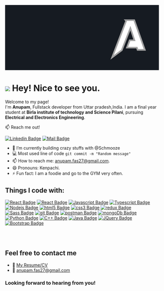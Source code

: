 <img src="logo.png" alt="logo" border="0">
<br/>
<h1><img src="https://emojis.slackmojis.com/emojis/images/1531849430/4246/blob-sunglasses.gif?1531849430" width="30"/> Hey! Nice to see you.</h1>

<p>Welcome to my page! </br> I'm <b>Anupam</b>, Fullstack developer from Uttar pradesh,India. I am a final year student at <b>Birla institute of technology and Science Pilani</b>, pursuing <b>Electrical and Electronics Engineering</b>.</p>

:mailbox: Reach me out!

[![Linkedin Badge](https://img.shields.io/badge/-LinkedIn-0e76a8?style=flat&labelColor=0e76a8&logo=linkedin&logoColor=white)](https://www.linkedin.com/in/anupam-srivastava-9b6369186/) [![Mail Badge](https://img.shields.io/badge/-Anupam-c0392b?style=flat&labelColor=c0392b&logo=gmail&logoColor=white)](mailto:anupam.fas27@gmail.com)

- 🔭 I’m currently building crazy stuffs with @Schmooze
- :computer: Most used line of code `git commit -m "Random message"`
- 📫 How to reach me: anupam.fas27@gmail.com.
- 😄 Pronouns: Kenpachi.
- ⚡ Fun fact: I am a foodie and go to the GYM very often.

<h2>Things I code with:</h2>

[![React Badge](https://img.shields.io/badge/-React-00CCA6?style=for-the-badge&labelColor=black&logo=react&logoColor=00CCA6)](#)
[![React Badge](https://img.shields.io/badge/-Reactnative-61DBFC?style=for-the-badge&labelColor=black&logo=react&logoColor=61DBFB)](#) [![Javascript Badge](https://img.shields.io/badge/-Javascript-F0DB4F?style=for-the-badge&labelColor=black&logo=javascript&logoColor=F0DB4F)](#) [![Typescript Badge](https://img.shields.io/badge/-Typescript-007acc?style=for-the-badge&labelColor=black&logo=typescript&logoColor=007acc)](#) [![Nodejs Badge](https://img.shields.io/badge/-Nodejs-3C873A?style=for-the-badge&labelColor=black&logo=node.js&logoColor=3C873A)](#) [![html5 Badge](https://img.shields.io/badge/-html5-DD4B25?style=for-the-badge&labelColor=black&logo=html5&logoColor=DD4B25)](#) [![css3 Badge](https://img.shields.io/badge/-css3-254BDD?style=for-the-badge&labelColor=black&logo=css3&logoColor=254BDD)](#) [![redux Badge](https://img.shields.io/badge/-redux-7247B5?style=for-the-badge&labelColor=black&logo=redux&logoColor=7247B5)](#) [![Sass Badge](https://img.shields.io/badge/-sass-C76494?style=for-the-badge&labelColor=black&logo=sass&logoColor=C76494)](#) [![git Badge](https://img.shields.io/badge/-github-white?style=for-the-badge&labelColor=black&logo=git&logoColor=white)](#) [![postman Badge](https://img.shields.io/badge/-postman-F15A23?style=for-the-badge&labelColor=black&logo=postman&logoColor=F15A23)](#) [![mongoDb Badge](https://img.shields.io/badge/-mongodb-58AA50?style=for-the-badge&labelColor=black&logo=mongodb&logoColor=58AA50)](#) [![Python Badge](https://img.shields.io/badge/-python-3674A5?style=for-the-badge&labelColor=black&logo=python&logoColor=3674A5)](#) [![C++ Badge](https://img.shields.io/badge/-c++-00437E?style=for-the-badge&labelColor=black&logo=c&logoColor=00437E)](#) [![Java Badge](https://img.shields.io/badge/-Java-4F7D9A?style=for-the-badge&labelColor=black&logo=java&logoColor=4F7D9A)](#) [![JQuery Badge](https://img.shields.io/badge/-JQuery-0766A?style=for-the-badge&labelColor=black&logo=jquery&logoColor=0766A)](#) [![Bootstrap Badge](https://img.shields.io/badge/-Bootstrap-7911F2?style=for-the-badge&labelColor=black&logo=bootstrap&logoColor=7911F2)](#)

<br />
<br />

## Feel free to contact me

- :paperclip: [My Resume/CV](https://drive.google.com/file/d/1n5Mpp3Yaf0ZkRUW3qz4sosBolr2yShqR/view?usp=sharing)
- :email: anupam.fas27@gmail.com

<h3><b>Looking forward to hearing from you!</b></h3>

<!--
**meliodas113/meliodas113** is a ✨ _special_ ✨ repository because its `README.md` (this file) appears on your GitHub profile.

Here are some ideas to get you started:

- 🔭 I’m currently working on ...
- 🌱 I’m currently learning ...
- 👯 I’m looking to collaborate on ...
- 🤔 I’m looking for help with ...
- 💬 Ask me about ...
- 📫 How to reach me: ...
- 😄 Pronouns: ...
- ⚡ Fun fact: ...
-->
